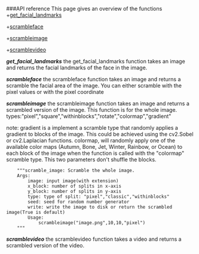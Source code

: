 ###API reference
This page gives an overview of the functions 
+[get_facial_landmarks](#get_facial_landmarks)

+[scrambleface](#scrambleface)

+[scrambleimage](#scrambleimage)

+[scramblevideo](#scramblevideo)

***get_facial_landmarks***<a name="get_facial_landmarks"></a>
the get_facial_landmarks function takes an image and returns the facial landmarks of the face in the image.

***scrambleface***<a name="scrambleface"></a>
the scrambleface function takes an image and returns a scramble the facial area of the image. You can either scramble with the pixel values or with the pixel coordinate

***scrambleimage***<a name="scrambleimage"></a>
the scrambleimage function takes an image and returns a scrambled version of the image. This function is for the whole image.
types:"pixel","square","withinblocks","rotate","colormap","gradient"

note: gradient is a implement a scramble type that randomly applies a gradient to blocks of the image. This could be achieved using the cv2.Sobel or cv2.Laplacian functions. colormap, will randomly apply one of the available color maps (Autumn, Bone, Jet, Winter, Rainbow, or Ocean) to each block of the image when the function is called with the "colormap" scramble type. This two parameters don't shuffle the blocks.

```
    """scramble_image: Scramble the whole image.
    Args:
        image: input image(with extension)
        x_block: number of splits in x-axis
        y_block: number of splits in y-axis
        type: type of split: "pixel","classic","withinblocks"
        seed: seed for random number generator
        write: write the image to disk or return the scrambled image(True is default)
        Usage:
            scrambleimage("image.png",10,10,"pixel")
    """
```


***scramblevideo***<a name="scramblevideo"></a>
the scramblevideo function takes a video and returns a scrambled version of the video.
